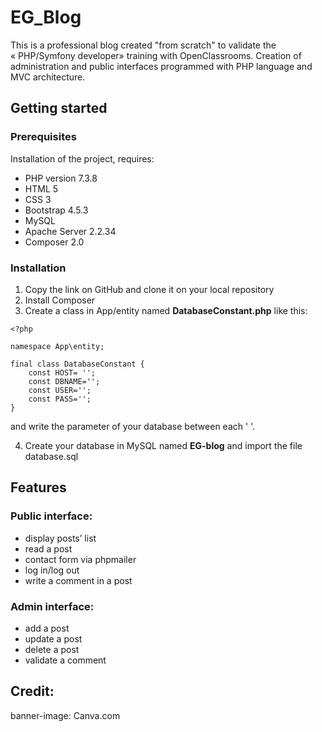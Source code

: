 # EG_Blog

This is a professional blog created "from scratch" to validate the « PHP/Symfony developer» training with OpenClassrooms. Creation of administration and public interfaces programmed with PHP language and MVC architecture. 

## Getting started



### Prerequisites

Installation of the project, requires:
* PHP version 7.3.8
* HTML 5
* CSS 3
* Bootstrap 4.5.3
* MySQL
* Apache Server 2.2.34
* Composer 2.0

### Installation
1. Copy the link on GitHub and clone it on your local repository
2. Install Composer
3. Create a class in App/entity named __DatabaseConstant.php__ like this:

```
<?php 

namespace App\entity;

final class DatabaseConstant {
    const HOST= '';
    const DBNAME='';
    const USER='';
    const PASS='';
}
```
and write the parameter of your database between each ' '. 

4. Create your database in MySQL named __EG-blog__ and import the file database.sql

## Features
### Public interface:
* display posts’ list
* read a post
* contact form via phpmailer
* log in/log out
* write a comment in a post

### Admin interface:
* add a post
* update a post
* delete a post
* validate a comment

## Credit:
banner-image: Canva.com
